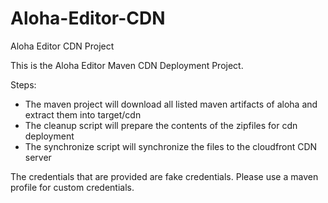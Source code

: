 Aloha-Editor-CDN
================

Aloha Editor CDN Project

This is the Aloha Editor Maven CDN Deployment Project.


Steps:
* The maven project will download all listed maven artifacts of aloha and extract them into target/cdn
* The cleanup script will prepare the contents of the zipfiles for cdn deployment
* The synchronize script will synchronize the files to the cloudfront CDN server

The credentials that are provided are fake credentials. Please use a maven profile for custom credentials.
